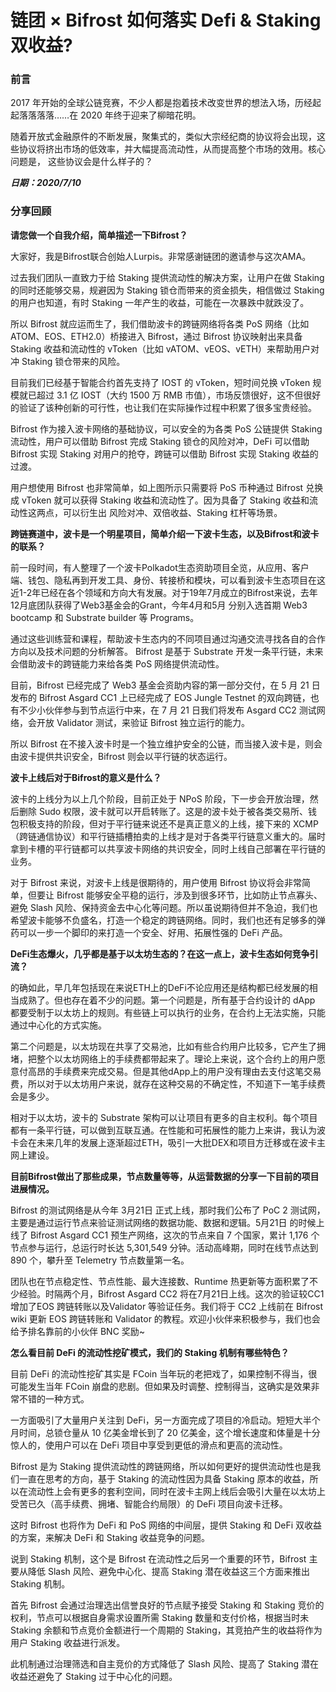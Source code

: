 # 链团 × Bifrost 如何落实 Defi & Staking 双收益?

### 前言

2017 年开始的全球公链竞赛，不少人都是抱着技术改变世界的想法入场，历经起起落落落落……在 2020 年终于迎来了柳暗花明。

随着开放式金融原件的不断发展，聚集式的，类似大宗经纪商的协议将会出现，这些协议将挤出市场的低效率，并大幅提高流动性，从而提高整个市场的效用。核心问题是， 这些协议会是什么样子的？

***日期：2020/7/10***

### 分享回顾

**请您做一个自我介绍，简单描述一下Bifrost？**

大家好，我是Bifrost联合创始人Lurpis。非常感谢链团的邀请参与这次AMA。

过去我们团队一直致力于给 Staking 提供流动性的解决方案，让用户在做 Staking 的同时还能够交易，规避因为 Staking 锁仓而带来的资金损失，相信做过 Staking 的用户也知道，有时 Staking 一年产生的收益，可能在一次暴跌中就跌没了。

所以 Bifrost 就应运而生了，我们借助波卡的跨链网络将各类 PoS 网络（比如 ATOM、EOS、ETH2.0）桥接进入 Bifrost，通过 Bifrost 协议映射出来具备 Staking 收益和流动性的 vToken（比如 vATOM、vEOS、vETH）来帮助用户对冲 Staking 锁仓带来的风险。

目前我们已经基于智能合约首先支持了 IOST 的 vToken，短时间兑换 vToken 规模就已超过 3.1 亿 IOST（大约 1500 万 RMB 市值），市场反馈很好，这不但很好的验证了该种创新的可行性，也让我们在实际操作过程中积累了很多宝贵经验。

Bifrost 作为接入波卡网络的基础协议，可以安全的为各类 PoS 公链提供 Staking 流动性，用户可以借助 Bifrost 完成 Staking 锁仓的风险对冲，DeFi 可以借助 Bifrost 实现 Staking 对用户的抢夺，跨链可以借助 Bifrost 实现 Staking 收益的过渡。

用户想使用 Bifrost 也非常简单，如上图所示只需要将 PoS 币种通过 Bifrost 兑换成 vToken 就可以获得 Staking 收益和流动性了。因为具备了 Staking 收益和流动性这两点，可以衍生出 风险对冲、双倍收益、Staking 杠杆等场景。

**跨链赛道中，波卡是一个明星项目，简单介绍一下波卡生态，以及Bifrost和波卡的联系？**

前一段时间，有人整理了一个波卡Polkadot生态资助项目全览，从应用、客户端、钱包、隐私再到开发工具、身份、转接桥和模块，可以看到波卡生态项目在这近1-2年已经在各个领域和方向大有发展。对于19年7月成立的Bifrost来说，去年12月底团队获得了Web3基金会的Grant，今年4月和5月 分别入选首期 Web3 bootcamp 和 Substrate builder 等 Programs。

通过这些训练营和课程，帮助波卡生态内的不同项目通过沟通交流寻找各自的合作方向以及技术问题的分析解答。 Bifrost 是基于 Substrate 开发一条平行链，未来会借助波卡的跨链能力来给各类 PoS 网络提供流动性。

目前，Bifrost 已经完成了 Web3 基金会资助内容的第一部分交付，在 5 月 21 日发布的 Bifrost Asgard CC1 上已经完成了 EOS Jungle Testnet 的双向跨链，也有不少小伙伴参与到节点运行中来，在 7 月 21 日我们将发布 Asgard CC2 测试网络，会开放 Validator 测试，来验证 Bifrost 独立运行的能力。

所以 Bifrost 在不接入波卡时是一个独立维护安全的公链，而当接入波卡是，则会由波卡提供共识安全，Bifrost 则会以平行链的状态运行。

**波卡上线后对于Bifrost的意义是什么？**

波卡的上线分为以上几个阶段，目前正处于 NPoS 阶段，下一步会开放治理，然后删除 Sudo 权限，波卡就可以开启转账了。这是的波卡处于被各类交易所、钱包积极支持的阶段，但对于平行链来说还不是真正意义的上线，接下来的 XCMP（跨链通信协议）和平行链插槽拍卖的上线才是对于各类平行链意义重大的。届时拿到卡槽的平行链都可以共享波卡网络的共识安全，同时上线自己部署在平行链的业务。

对于 Bifrost 来说，对波卡上线是很期待的，用户使用 Bifrost 协议将会非常简单，但要让 Bifrost 能够安全平稳的运行，涉及到很多环节，比如防止节点寡头、避免 Slash 风险、保持资金去中心化等问题。所以虽说期待但并不急迫，我们也希望波卡能够不负盛名，打造一个稳定的跨链网络。同时，我们也还有足够多的弹药可以一步一个脚印的来打造一个安全、好用、拓展性强的 DeFi 产品。

**DeFi生态爆火，几乎都是基于以太坊生态的？在这一点上，波卡生态如何竞争引流？**

的确如此，早几年包括现在来说ETH上的DeFi不论应用还是结构都已经发展的相当成熟了。但也存在着不少的问题。第一个问题是，所有基于合约设计的 dApp 都要受制于以太坊上的规则。有些链上可以执行的业务，在合约上无法实施，只能通过中心化的方式实施。

第二个问题是，以太坊现在共享了交易池，比如有些合约用户比较多，它产生了拥堵，把整个以太坊网络上的手续费都带起来了。理论上来说，这个合约上的用户愿意付高昂的手续费来完成交易。但是其他dApp上的用户没有理由去支付这笔交易费，所以对于以太坊用户来说，就存在这种交易的不确定性，不知道下一笔手续费会是多少。

相对于以太坊，波卡的 Substrate 架构可以让项目有更多的自主权利。每个项目都有一条平行链，可以做到互联互通。在性能和可拓展性的能力上来讲，我认为波卡会在未来几年的发展上逐渐超过ETH，吸引一大批DEX和项目方迁移或在波卡主网上建设。

**目前Bifrost做出了那些成果，节点数量等等，从运营数据的分享一下目前的项目进展情况。**

Bifrost 的测试网络是从今年 3月21日 正式上线，那时我们公布了 PoC 2 测试网，主要是通过运行节点来验证测试网络的数据功能、数据和逻辑。5月21日 的时候上线了 Bifrost Asgard CC1 预生产网络，这次的节点来自 7 个国家，累计 1,176 个节点参与运行，总运行时长达 5,301,549 分钟。活动高峰期，同时在线节点达到 890 个，攀升至 Telemetry 节点数量第一名。

团队也在节点稳定性、节点性能、最大连接数、Runtime 热更新等方面积累了不少经验。时隔两个月，Bifrost Asgard CC2 将在7月21日上线。这次的验证较CC1增加了EOS 跨链转账以及Validator 等验证任务。我们将于 CC2 上线前在 Bifrost wiki 更新 EOS 跨链转账和 Validator 的教程。欢迎小伙伴来积极参与，我们也会给予排名靠前的小伙伴 BNC 奖励~

**怎么看目前 DeFi 的流动性挖矿模式，我们的 Staking 机制有哪些特色？**

目前 DeFi 的流动性挖矿其实是 FCoin 当年玩的老把戏了，如果控制不得当，很可能发生当年 FCoin 崩盘的悲剧。但如果及时调整、控制得当，这确实是效果非常不错的一种方式。

一方面吸引了大量用户关注到 DeFi，另一方面完成了项目的冷启动。短短大半个月时间，总锁仓量从 10 亿美金增长到了 20 亿美金，这个增长速度和体量是十分惊人的，使用户可以在 DeFi 项目中享受到更低的滑点和更高的流动性。

Bifrost 是为 Staking 提供流动性的跨链网络，所以如何更好的提供流动性也是我们一直在思考的方向，基于 Staking 的流动性因为具备 Staking 原本的收益，所以在流动性上会有更多的套利空间，同时在波卡主网上线后会吸引大量在以太坊上受苦已久（高手续费、拥堵、智能合约局限）的 DeFi 项目向波卡迁移。

这时 Bifrost 也将作为 DeFi 和 PoS 网络的中间层，提供 Staking 和 DeFi 双收益的方案，来解决 DeFi 和 Staking 收益竞争的问题。

说到 Staking 机制，这个是 Bifrost 在流动性之后另一个重要的环节，Bifrost 主要从降低 Slash 风险、避免中心化、提高 Staking 潜在收益这三个方面来推出 Staking 机制。

首先 Bifrost 会通过治理选出信誉良好的节点赋予接受 Staking 和 Staking 竞价的权利，节点可以根据自身需求设置所需 Staking 数量和支付价格，根据当时未 Staking 余额和节点竞价金额进行一个周期的 Staking，其竞拍产生的收益将作为用户 Staking 收益进行派发。

此机制通过治理筛选和自主竞价的方式降低了 Slash  风险、提高了 Staking 潜在收益还避免了 Staking 过于中心化的问题。

